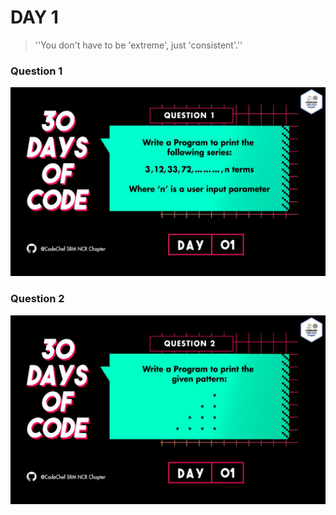 # DAY 1
> ''You don't have to be 'extreme', just 'consistent'.''
### Question 1
<p align="center">
  <img width="auto" height="auto" src="../../.github/Day1-1.jpeg">
</p>

### Question 2
<p align="center">
  <img width="auto" height="auto" src="../../.github/Day1-2.jpeg">
</p>

